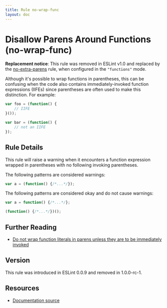 ```yaml
---
title: Rule no-wrap-func
layout: doc
---
```

<!-- Note: No pull requests accepted for this file. See README.md in the root directory for details. -->
# Disallow Parens Around Functions (no-wrap-func)

**Replacement notice**: This rule was removed in ESLint v1.0 and replaced by the [no-extra-parens](no-extra-parens) rule, when configured in the `"functions"` mode.


Although it's possible to wrap functions in parentheses, this can be confusing when the code also contains immediately-invoked function expressions (IIFEs) since parentheses are often used to make this distinction. For example:

```js
var foo = (function() {
    // IIFE
}());

var bar = (function() {
    // not an IIFE
});
```

## Rule Details

This rule will raise a warning when it encounters a function expression wrapped in parentheses with no following invoking parentheses.

The following patterns are considered warnings:

```js
var a = (function() {/*...*/});
```

The following patterns are considered okay and do not cause warnings:

```js
var a = function() {/*...*/};

(function() {/*...*/})();
```

## Further Reading

* [Do not wrap function literals in parens unless they are to be immediately invoked](http://jslinterrors.com/do-not-wrap-function-literals-in-parens)

## Version

This rule was introduced in ESLint 0.0.9 and removed in 1.0.0-rc-1.

## Resources

* [Documentation source](https://github.com/eslint/eslint/tree/master/docs/rules/no-wrap-func.md)
